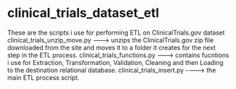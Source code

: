 # clinical_trials_dataset_etl
These are the scripts i use for performing ETL on ClinicalTrials.gov dataset
clinical_trials_unzip_move.py ---> unzips the ClinicalTrials.gov zip file downloaded from the site and moves it to a folder it creates for the next step in the ETL process.
clinical_trials_functions.py ---> contains fucntions i use for Extraction, Transformation, Validation, Cleaning and then Loading to the destination relational database.
clinical_trials_insert.py ----> the main ETL process script.
